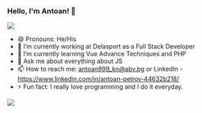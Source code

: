 ### Hello, I'm Antoan! 👋

<img src="https://profile-counter.glitch.me/AntoanPetrov123/count.svg">



- 😄 Pronouns: He/His
- 🔭 I’m currently working at Delasport as a Full Stack Developer
- 🌱 I’m currently learning Vue Advance Techniques and PHP
- 💬 Ask me about everything about JS
- 📫 How to reach me: antoan999_kn@abv.bg or LinkedIn - https://www.linkedin.com/in/antoan-petrov-44632b218/
- ⚡ Fun fact: I really love programming and I do it everyday. 
<img src="https://github-readme-stats.vercel.app/api/top-langs/?username=antoanPetrov123&layout=compact"> 
